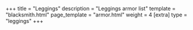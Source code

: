 +++
title = "Leggings"
description = "Leggings armor list"
template = "blacksmith.html"
page_template = "armor.html"
weight = 4
[extra]
type = "leggings"
+++
